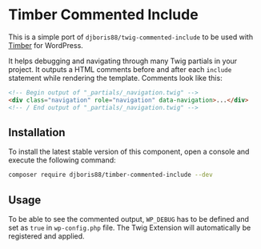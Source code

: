 # Timber Commented Include

This is a simple port of `djboris88/twig-commented-include` to be used with 
[Timber](https://github.com/timber/timber) for WordPress.

It helps debugging and navigating through
many Twig partials in your project. It outputs a HTML comments before and after each
`include` statement while rendering the template. Comments look like this:

```html
<!-- Begin output of "_partials/_navigation.twig" -->
<div class="navigation" role="navigation" data-navigation>...</div>
<!-- / End output of "_partials/_navigation.twig" -->
```

Installation
------------
To install the latest stable version of this component, open a console and execute the following command:
```bash
composer require djboris88/timber-commented-include --dev
```

Usage
-----
To be able to see the commented output, `WP_DEBUG` has to be defined and set as 
`true` in `wp-config.php` file. The Twig Extension will automatically be registered
and applied.
